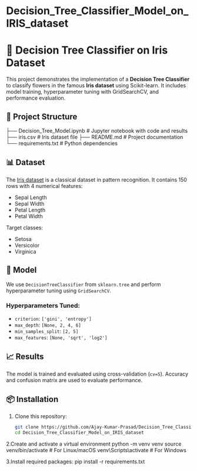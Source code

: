 # Decision_Tree_Classifier_Model_on_IRIS_dataset

# 🌸 Decision Tree Classifier on Iris Dataset

This project demonstrates the implementation of a **Decision Tree Classifier** to classify flowers in the famous **Iris dataset** using Scikit-learn. It includes model training, hyperparameter tuning with GridSearchCV, and performance evaluation.

## 📂 Project Structure

├── Decision_Tree_Model.ipynb # Jupyter notebook with code and results
├── iris.csv # Iris dataset file
├── README.md # Project documentation
└── requirements.txt # Python dependencies


## 📊 Dataset

The [Iris dataset](https://www.kaggle.com/datasets/arshid/iris-flower-dataset) is a classical dataset in pattern recognition. It contains 150 rows with 4 numerical features:

- Sepal Length
- Sepal Width
- Petal Length
- Petal Width

Target classes:
- Setosa
- Versicolor
- Virginica

## 🚀 Model

We use `DecisionTreeClassifier` from `sklearn.tree` and perform hyperparameter tuning using `GridSearchCV`.

### Hyperparameters Tuned:

- `criterion`: `['gini', 'entropy']`
- `max_depth`: `[None, 2, 4, 6]`
- `min_samples_split`: `[2, 5]`
- `max_features`: `[None, 'sqrt', 'log2']`

## 📈 Results

The model is trained and evaluated using cross-validation (`cv=5`). Accuracy and confusion matrix are used to evaluate performance.

## 📦 Installation

1. Clone this repository:
   ```bash
   git clone https://github.com/Ajay-Kumar-Prasad/Decision_Tree_Classifier_Model_on_IRIS_dataset.git
   cd Decision_Tree_Classifier_Model_on_IRIS_dataset

2.Create and activate a virtual environment 
    python -m venv venv
    source venv/bin/activate   # For Linux/macOS
    venv\Scripts\activate      # For Windows

3.Install required packages:
    pip install -r requirements.txt

